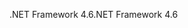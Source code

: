 <span data-ttu-id="a4d29-101">.NET Framework 4.6</span><span class="sxs-lookup"><span data-stu-id="a4d29-101">.NET Framework 4.6</span></span>